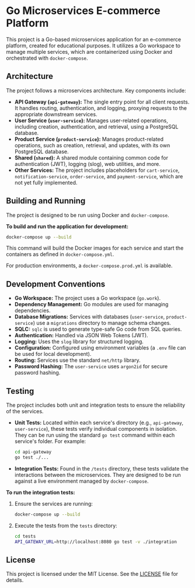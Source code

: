 # Go Microservices E-commerce Platform

This project is a Go-based microservices application for an e-commerce platform, created for educational purposes. It utilizes a Go workspace to manage multiple services, which are containerized using Docker and orchestrated with `docker-compose`.

## Architecture

The project follows a microservices architecture. Key components include:

*   **API Gateway (`api-gateway`):** The single entry point for all client requests. It handles routing, authentication, and logging, proxying requests to the appropriate downstream services.
*   **User Service (`user-service`):** Manages user-related operations, including creation, authentication, and retrieval, using a PostgreSQL database.
*   **Product Service (`product-service`):** Manages product-related operations, such as creation, retrieval, and updates, with its own PostgreSQL database.
*   **Shared (`shared`):** A shared module containing common code for authentication (JWT), logging (slog), web utilities, and more.
*   **Other Services:** The project includes placeholders for `cart-service`, `notification-service`, `order-service`, and `payment-service`, which are not yet fully implemented.

## Building and Running

The project is designed to be run using Docker and `docker-compose`.

**To build and run the application for development:**

```bash
docker-compose up --build
```

This command will build the Docker images for each service and start the containers as defined in `docker-compose.yml`.

For production environments, a `docker-compose.prod.yml` is available.

## Development Conventions

*   **Go Workspace:** The project uses a Go workspace (`go.work`).
*   **Dependency Management:** Go modules are used for managing dependencies.
*   **Database Migrations:** Services with databases (`user-service`, `product-service`) use a `migrations` directory to manage schema changes.
*   **SQLC:** `sqlc` is used to generate type-safe Go code from SQL queries.
*   **Authentication:** Handled via JSON Web Tokens (JWT).
*   **Logging:** Uses the `slog` library for structured logging.
*   **Configuration:** Configured using environment variables (a `.env` file can be used for local development).
*   **Routing:** Services use the standard `net/http` library.
*   **Password Hashing:** The `user-service` uses `argon2id` for secure password hashing.

## Testing

The project includes both unit and integration tests to ensure the reliability of the services.

*   **Unit Tests:** Located within each service's directory (e.g., `api-gateway`, `user-service`), these tests verify individual components in isolation. They can be run using the standard `go test` command within each service's folder. For example:
    ```bash
    cd api-gateway
    go test ./...
    ```

*   **Integration Tests:** Found in the `/tests` directory, these tests validate the interactions between the microservices. They are designed to be run against a live environment managed by `docker-compose`.

**To run the integration tests:**

1.  Ensure the services are running:
    ```bash
    docker-compose up --build
    ```
2.  Execute the tests from the `tests` directory:
    ```bash
    cd tests
    API_GATEWAY_URL=http://localhost:8080 go test -v ./integration
    ```

## License

This project is licensed under the MIT License. See the [LICENSE](LICENSE) file for details.
